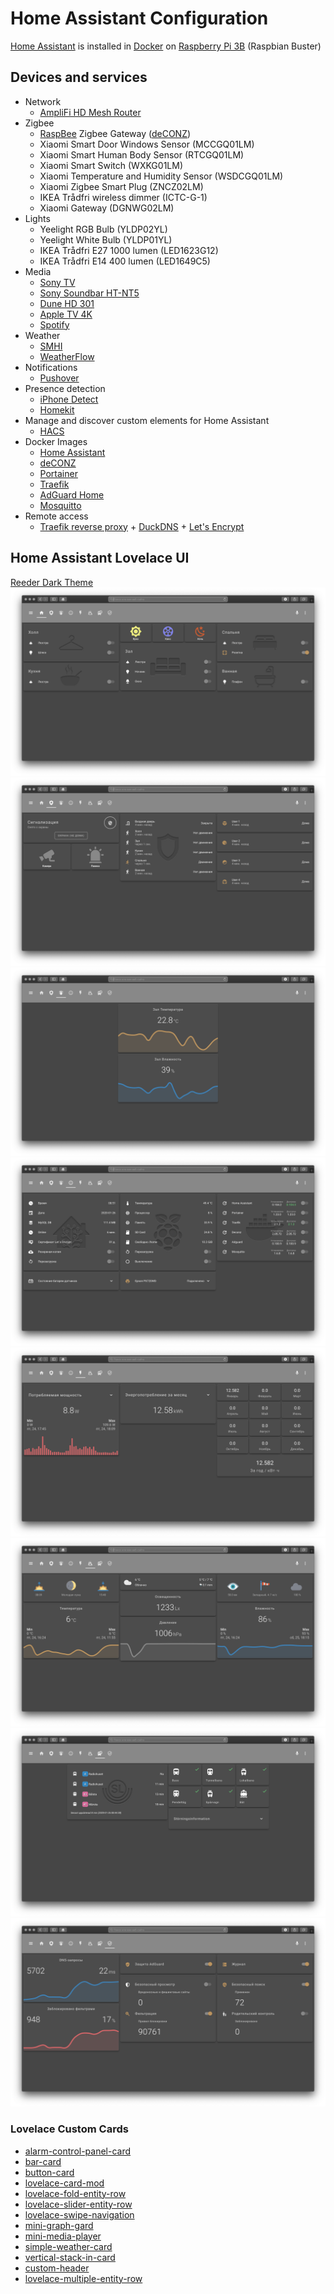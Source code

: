# Home Assistant Configuration
[Home Assistant](https://home-assistant.io/) is installed in [Docker](https://www.docker.com) on [Raspberry Pi 3B](https://www.raspberrypi.org/products/raspberry-pi-3-model-b/) (Raspbian Buster)
## Devices and services
* Network
  * [AmpliFi HD Mesh Router](https://store.amplifi.com/products/amplifi-mesh-router)
* Zigbee
  * [RaspBee](https://phoscon.de/en/raspbee) Zigbee Gateway ([deCONZ](https://github.com/dresden-elektronik/deconz-rest-plugin))
  * Xiaomi Smart Door Windows Sensor (MCCGQ01LM)
  * Xiaomi Smart Human Body Sensor (RTCGQ01LM)
  * Xiaomi Smart Switch (WXKG01LM)
  * Xiaomi Temperature and Humidity Sensor (WSDCGQ01LM)
  * Xiaomi Zigbee Smart Plug (ZNCZ02LM)
  * IKEA Trådfri wireless dimmer (ICTC-G-1)
  * Xiaomi Gateway (DGNWG02LM)
* Lights
  * Yeelight RGB Bulb (YLDP02YL)
  * Yeelight White Bulb (YLDP01YL)
  * IKEA Trådfri E27 1000 lumen (LED1623G12)
  * IKEA Trådfri E14 400 lumen (LED1649C5)
* Media
  * [Sony TV](https://github.com/custom-components/media_player.braviatv_psk)
  * [Sony Soundbar HT-NT5](https://www.home-assistant.io/components/media_player.songpal/)
  * [Dune HD 301](https://www.home-assistant.io/components/media_player.dunehd/)
  * [Apple TV 4K](https://github.com/postlund/hass-atv-beta)
  * [Spotify](https://www.home-assistant.io/components/media_player.spotify/)
* Weather
  * [SMHI](https://www.home-assistant.io/components/smhi/)
  * [WeatherFlow](https://smartweather.weatherflow.com/map/49.5528/-16.5387/4)
* Notifications
  * [Pushover](https://pushover.net)
* Presence detection
  * [iPhone Detect](https://github.com/mudape/iphonedetect)
  * [Homekit](https://community.home-assistant.io/t/homekit-as-a-presence-sensor/50370)
* Manage and discover custom elements for Home Assistant
  * [HACS](https://github.com/hacs/integration)
* Docker Images
  * [Home Assistant](https://hub.docker.com/r/homeassistant/raspberrypi3-homeassistant/tags)
  * [deCONZ](https://hub.docker.com/r/marthoc/deconz/tags)
  * [Portainer](https://hub.docker.com/r/portainer/portainer/tags)
  * [Traefik](https://hub.docker.com/_/traefik?tab=tags)
  * [AdGuard Home](https://hub.docker.com/r/adguard/adguardhome/tags)
  * [Mosquitto](https://hub.docker.com/_/eclipse-mosquitto?tab=tags)
* Remote access
  * [Traefik reverse proxy](https://traefik.io) + [DuckDNS](https://www.duckdns.org) + [Let's Encrypt](https://letsencrypt.org)
## Home Assistant Lovelace UI
[Reeder Dark Theme](https://github.com/hekm77/reeder_dark_theme)
<img src="https://github.com/hekm77/reeder_dark_theme/blob/master/screenshots/reeder_dark_1.png" alt="Home Assistant Lovelace UI" />
<img src="https://github.com/hekm77/reeder_dark_theme/blob/master/screenshots/reeder_dark_2.png" alt="Home Assistant Lovelace UI" />
<img src="https://github.com/hekm77/reeder_dark_theme/blob/master/screenshots/reeder_dark_3.png" alt="Home Assistant Lovelace UI" />
<img src="https://github.com/hekm77/reeder_dark_theme/blob/master/screenshots/reeder_dark_4.png" alt="Home Assistant Lovelace UI" />
<img src="https://github.com/hekm77/reeder_dark_theme/blob/master/screenshots/reeder_dark_5.png" alt="Home Assistant Lovelace UI" />
<img src="https://github.com/hekm77/reeder_dark_theme/blob/master/screenshots/reeder_dark_6.png" alt="Home Assistant Lovelace UI" />
<img src="https://github.com/hekm77/reeder_dark_theme/blob/master/screenshots/reeder_dark_7.png" alt="Home Assistant Lovelace UI" />
<img src="https://github.com/hekm77/reeder_dark_theme/blob/master/screenshots/reeder_dark_8.png" alt="Home Assistant Lovelace UI" />

### Lovelace Custom Cards
* [alarm-control-panel-card](https://github.com/ciotlosm/custom-lovelace/tree/master/alarm_control_panel-card)
* [bar-card](https://github.com/custom-cards/bar-card)
* [button-card](https://github.com/custom-cards/button-card)
* [lovelace-card-mod](https://github.com/thomasloven/lovelace-card-mod)
* [lovelace-fold-entity-row](https://github.com/thomasloven/lovelace-fold-entity-row)
* [lovelace-slider-entity-row](https://github.com/thomasloven/lovelace-slider-entity-row)
* [lovelace-swipe-navigation](https://github.com/maykar/lovelace-swipe-navigation)
* [mini-graph-gard](https://github.com/kalkih/mini-graph-card)
* [mini-media-player](https://github.com/kalkih/mini-media-player)
* [simple-weather-card](https://github.com/kalkih/simple-weather-card)
* [vertical-stack-in-card](https://github.com/custom-cards/vertical-stack-in-card)
* [custom-header](https://github.com/maykar/custom-header)
* [lovelace-multiple-entity-row](https://github.com/benct/lovelace-multiple-entity-row)
